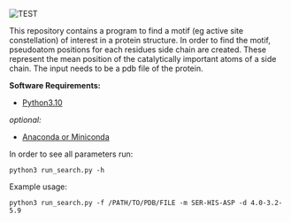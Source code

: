 ![TEST](https://github.com/ugSUBMARINE/motif-search/actions/workflows/test.yml/badge.svg)

This repository contains a program to find a motif (eg active site constellation) of interest in a protein structure.
In order to find the motif, pseudoatom positions for each residues side chain are created. These represent the mean position of the catalytically important atoms of a side chain.
The input needs to be a pdb file of the protein.

**Software Requirements:**
*  [Python3.10](https://www.python.org/downloads/)

*optional:*
*  [Anaconda or Miniconda](https://docs.anaconda.com/anaconda/install/index.html)

In order to see all parameters run:

`python3 run_search.py -h`

Example usage:

`python3 run_search.py -f /PATH/TO/PDB/FILE -m SER-HIS-ASP -d 4.0-3.2-5.9` 
